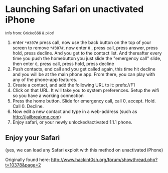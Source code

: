 # Launching Safari on unactivated iPhone #
<sup>Info from: Gricko666 & pilot1</sup>


  1. enter ` *#307# ` press call, now use the back button on the top of your screen to remove ` *#307# `, now enter ` 0 ` , press call, press answer, press hold, press decline. And you get to the contact list. And thereafter every time you push the homebutton you just slide the "emergency call" slide, then enter ` 0 `, press call, press hold, press decline
  1. Push contacts, end call and you get called again, this time hit decline and you will be at the main phone app. From there, you can play with any of the phone-app features.
  1. Create a contact, and add the following URL to it: prefs://F1
  1. Click on that URL. It will take you to system preferences. Setup the wifi so you have a working connection
  1. Press the home button. Slide for emergency call, call 0, accept. Hold. Call 0. Decline.
  1. Now edit a new contact and type in a web-address (such as http://jailbreakme.com)
  1. Enjoy safari, or your newly unlocked/activated 1.1.1 phone.

## Enjoy your Safari ##

(yes, we can load any Safari exploit with this method on unactivated iPhone)

Originally found here: http://www.hackint0sh.org/forum/showthread.php?t=10378&page=2